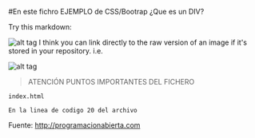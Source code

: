 #En este fichro EJEMPLO de  CSS/Bootrap ¿Que es un DIV?

	
Try this markdown:

![alt tag](http://url/to/img.png)
I think you can link directly to the raw version of an image if it's stored in your repository. i.e.

![alt tag](https://raw.githubusercontent.com/juanmafx/ProgramacionAbierta-ejemplo-CSS/branch/path/to/img.png)




>ATENCIÓN  PUNTOS IMPORTANTES DEL FICHERO

`index.html`
```
En la linea de codigo 20 del archivo 
```


Fuente:
http://programacionabierta.com
